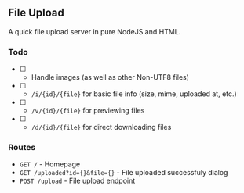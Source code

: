 ## File Upload

A quick file upload server in pure NodeJS and HTML.

### Todo

- [ ] - Handle images (as well as other Non-UTF8 files)
- [ ] - `/i/{id}/{file}` for basic file info (size, mime, uploaded at, etc.)
- [ ] - `/v/{id}/{file}` for previewing files
- [ ] - `/d/{id}/{file}` for direct downloading files

### Routes
- `GET /` - Homepage
- `GET /uploaded?id={}&file={}` - File uploaded successfuly dialog
- `POST /upload` - File upload endpoint